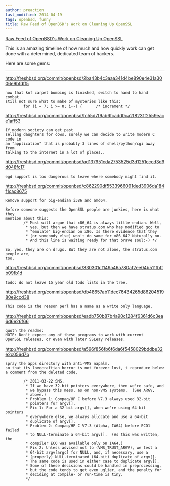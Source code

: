 ```yaml
---
author: preaction
last_modified: 2014-04-19
tags: openbsd, funny
title: Raw Feed of OpenBSD's Work on Cleaning Up OpenSSL
---
```

[Raw Feed of OpenBSD's Work on Cleaning Up OpenSSL](http://freshbsd.org/search?project=openbsd&q=file.name:libssl)

This is an amazing timeline of how much and how quickly work can get done with
a determined, dedicated team of hackers.

Here are some gems:

---

<http://freshbsd.org/commit/openbsd/2ba43b4c3aaa341d4be890e4e31a3006e9bfdff5>

    now that knf carpet bombing is finished, switch to hand to hand combat.
    still not sure what to make of mysteries like this:
            for (i = 7; i >= 0; i--) {      /* increment */

<http://freshbsd.org/commit/openbsd/fc55d7f9ab6fcadd0ca2f8231f2559eace1aff53>

    If modern society can get past
    selling daughters for cows, surely we can decide to write modern C code in
    an "application" that is probably 3 lines of shell/python/cgi away from
    talking to the internet in a lot of places..

<http://freshbsd.org/commit/openbsd/ad137951cda2753525d3d1251cccd3d9d048fc17>

    egd support is too dangerous to leave where somebody might find it.

<http://freshbsd.org/commit/openbsd/c862290df5533966091ded3906da184f1cac8675>

    Remove support for big-endian i386 and amd64.
    
    Before someone suggests the OpenSSL people are junkies, here is what they
    mention about this:
            /* Most will argue that x86_64 is always little-endian. Well,
             * yes, but then we have stratus.com who has modified gcc to
             * "emulate" big-endian on x86. Is there evidence that they
             * [or somebody else] won't do same for x86_64? Naturally no.
             * And this line is waiting ready for that brave soul:-) */
    
    So, yes, they are on drugs. But they are not alone, the stratus.com people are,
    too.

<http://freshbsd.org/commit/openbsd/330301cf149a46a780af2ee04b511fbffb09fb1d>

    todo: do not leave 15 year old todo lists in the tree.

<http://freshbsd.org/commit/openbsd/db48657ab11dec76434265d8620451980e9ccd38>

    This code is the reason perl has a name as a write only language.

<http://freshbsd.org/commit/openbsd/eadb750b87b4a90c1284f6361d6c3ea6d6e26f66>

    quoth the readme:
    NOTE: Don't expect any of these programs to work with current
    OpenSSL releases, or even with later SSLeay releases.

<http://freshbsd.org/commit/openbsd/a596f856fb6f6da6f5458029bddbe32e2c056d7b>

    spray the apps directory with anti-VMS napalm.
    so that its lovecraftian horror is not forever lost, i reproduce below
    a comment from the deleted code.
    
            /* 2011-03-22 SMS.
             * If we have 32-bit pointers everywhere, then we're safe, and
             * we bypass this mess, as on non-VMS systems.  (See ARGV,
             * above.)
             * Problem 1: Compaq/HP C before V7.3 always used 32-bit
             * pointers for argv[].
             * Fix 1: For a 32-bit argv[], when we're using 64-bit pointers
             * everywhere else, we always allocate and use a 64-bit
             * duplicate of argv[].
             * Problem 2: Compaq/HP C V7.3 (Alpha, IA64) before ECO1 failed
             * to NULL-terminate a 64-bit argv[].  (As this was written, the
             * compiler ECO was available only on IA64.)
             * Fix 2: Unless advised not to (VMS_TRUST_ARGV), we test a
             * 64-bit argv[argc] for NULL, and, if necessary, use a
             * (properly) NULL-terminated (64-bit) duplicate of argv[].
             * The same code is used in either case to duplicate argv[].
             * Some of these decisions could be handled in preprocessing,
             * but the code tends to get even uglier, and the penalty for
             * deciding at compile- or run-time is tiny.
             */


